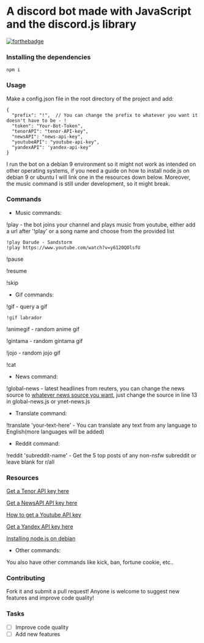# A discord bot made with JavaScript and the discord.js library

[![forthebadge](https://forthebadge.com/images/badges/made-with-javascript.svg)](https://forthebadge.com)

### Installing the dependencies

`npm i`

### Usage

Make a config.json file in the root directory of the project and add:

```
{
  "prefix": "!",  // You can change the prefix to whatever you want it doesn't have to be - !
  "token": "Your-Bot-Token",
  "tenorAPI": "tenor-API-key",
  "newsAPI": "news-api-key",
  "youtubeAPI": "youtube-api-key",
  "yandexAPI": 'yandex-api-key"
}
```

I run the bot on a debian 9 environment so it might not work as intended on other operating systems, if you need a guide on how to install node.js on debian 9 or ubuntu I will link one in the resources down below. Moreover, the music command is still under development, so it might break.

### Commands

- Music commands:

!play - the bot joins your channel and plays music from youtube, either add a url after '!play' or a song name and choose from the provided list

```
!play Darude - Sandstorm
!play https://www.youtube.com/watch?v=y6120QOlsfU
```

!pause

!resume

!skip

- Gif commands:

!gif - query a gif

```
!gif labrador
```

!animegif - random anime gif

!gintama - random gintama gif

!jojo - random jojo gif

!cat

- News command:

!global-news - latest headlines from reuters, you can change the news source to [whatever news source you want](https://newsapi.org/sources), just change the source in line 13 in global-news.js or ynet-news.js

- Translate command:

!translate 'your-text-here' - You can translate any text from any language to English(more languages will be added)

- Reddit command:

!reddit 'subreddit-name' - Get the 5 top posts of any non-nsfw subreddit or leave blank for r/all

### Resources

[Get a Tenor API key here](https://tenor.com/developer/keyregistration)

[Get a NewsAPI API key here](https://newsapi.org/)

[How to get a Youtube API key](https://developers.google.com/youtube/v3/getting-started)

[Get a Yandex API key here](https://translate.yandex.com/developers/keys)

[Installing node.js on debian](https://www.digitalocean.com/community/tutorials/how-to-set-up-a-node-js-application-for-production-on-debian-9)

- Other commands:

You also have other commands like kick, ban, fortune cookie, etc..

### Contributing

Fork it and submit a pull request!
Anyone is welcome to suggest new features and improve code quality!

### Tasks

- [ ] Improve code quality
- [ ] Add new features
